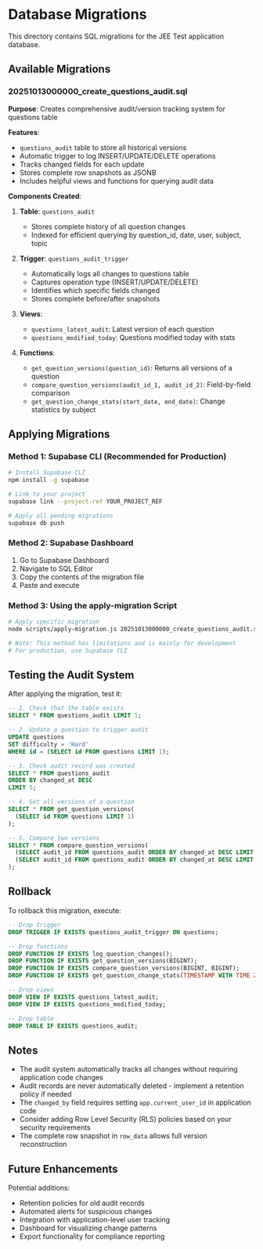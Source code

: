 # Database Migrations

This directory contains SQL migrations for the JEE Test application database.

## Available Migrations

### 20251013000000_create_questions_audit.sql

**Purpose**: Creates comprehensive audit/version tracking system for questions table

**Features**:
- `questions_audit` table to store all historical versions
- Automatic trigger to log INSERT/UPDATE/DELETE operations
- Tracks changed fields for each update
- Stores complete row snapshots as JSONB
- Includes helpful views and functions for querying audit data

**Components Created**:

1. **Table**: `questions_audit`
   - Stores complete history of all question changes
   - Indexed for efficient querying by question_id, date, user, subject, topic

2. **Trigger**: `questions_audit_trigger`
   - Automatically logs all changes to questions table
   - Captures operation type (INSERT/UPDATE/DELETE)
   - Identifies which specific fields changed
   - Stores complete before/after snapshots

3. **Views**:
   - `questions_latest_audit`: Latest version of each question
   - `questions_modified_today`: Questions modified today with stats

4. **Functions**:
   - `get_question_versions(question_id)`: Returns all versions of a question
   - `compare_question_versions(audit_id_1, audit_id_2)`: Field-by-field comparison
   - `get_question_change_stats(start_date, end_date)`: Change statistics by subject

## Applying Migrations

### Method 1: Supabase CLI (Recommended for Production)

```bash
# Install Supabase CLI
npm install -g supabase

# Link to your project
supabase link --project-ref YOUR_PROJECT_REF

# Apply all pending migrations
supabase db push
```

### Method 2: Supabase Dashboard

1. Go to Supabase Dashboard
2. Navigate to SQL Editor
3. Copy the contents of the migration file
4. Paste and execute

### Method 3: Using the apply-migration Script

```bash
# Apply specific migration
node scripts/apply-migration.js 20251013000000_create_questions_audit.sql

# Note: This method has limitations and is mainly for development
# For production, use Supabase CLI
```

## Testing the Audit System

After applying the migration, test it:

```sql
-- 1. Check that the table exists
SELECT * FROM questions_audit LIMIT 1;

-- 2. Update a question to trigger audit
UPDATE questions
SET difficulty = 'Hard'
WHERE id = (SELECT id FROM questions LIMIT 1);

-- 3. Check audit record was created
SELECT * FROM questions_audit
ORDER BY changed_at DESC
LIMIT 5;

-- 4. Get all versions of a question
SELECT * FROM get_question_versions(
  (SELECT id FROM questions LIMIT 1)
);

-- 5. Compare two versions
SELECT * FROM compare_question_versions(
  (SELECT audit_id FROM questions_audit ORDER BY changed_at DESC LIMIT 1),
  (SELECT audit_id FROM questions_audit ORDER BY changed_at DESC LIMIT 1 OFFSET 1)
);
```

## Rollback

To rollback this migration, execute:

```sql
-- Drop trigger
DROP TRIGGER IF EXISTS questions_audit_trigger ON questions;

-- Drop functions
DROP FUNCTION IF EXISTS log_question_changes();
DROP FUNCTION IF EXISTS get_question_versions(BIGINT);
DROP FUNCTION IF EXISTS compare_question_versions(BIGINT, BIGINT);
DROP FUNCTION IF EXISTS get_question_change_stats(TIMESTAMP WITH TIME ZONE, TIMESTAMP WITH TIME ZONE);

-- Drop views
DROP VIEW IF EXISTS questions_latest_audit;
DROP VIEW IF EXISTS questions_modified_today;

-- Drop table
DROP TABLE IF EXISTS questions_audit;
```

## Notes

- The audit system automatically tracks all changes without requiring application code changes
- Audit records are never automatically deleted - implement a retention policy if needed
- The `changed_by` field requires setting `app.current_user_id` in application code
- Consider adding Row Level Security (RLS) policies based on your security requirements
- The complete row snapshot in `row_data` allows full version reconstruction

## Future Enhancements

Potential additions:
- Retention policies for old audit records
- Automated alerts for suspicious changes
- Integration with application-level user tracking
- Dashboard for visualizing change patterns
- Export functionality for compliance reporting
